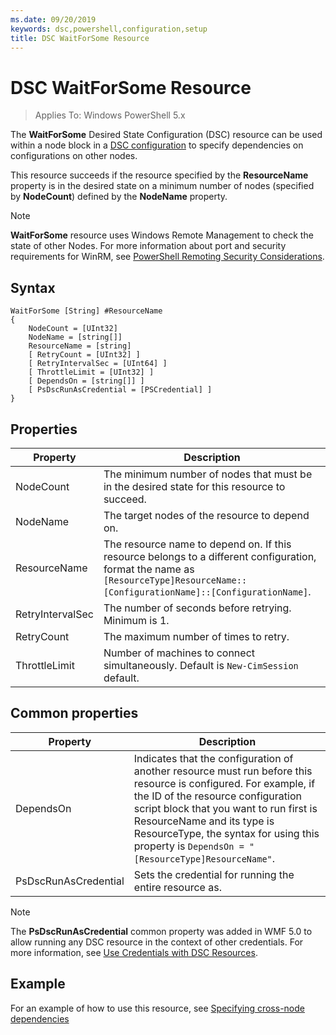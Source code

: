 ```yaml
---
ms.date: 09/20/2019
keywords: dsc,powershell,configuration,setup
title: DSC WaitForSome Resource
---
```

# DSC WaitForSome Resource

> Applies To: Windows PowerShell 5.x

The **WaitForSome** Desired State Configuration (DSC) resource can be used within a node block in a [DSC configuration](../../../configurations/configurations.md)
to specify dependencies on configurations on other nodes.

This resource succeeds if the resource specified by the **ResourceName** property is in the desired
state on a minimum number of nodes (specified by **NodeCount**) defined by the **NodeName**
property.

> [!NOTE]
> **WaitForSome** resource uses Windows Remote Management to check the state of other Nodes. For
> more information about port and security requirements for WinRM, see
> [PowerShell Remoting Security Considerations](/powershell/scripting/learn/remoting/winrmsecurity?view=powershell-6).

## Syntax

```MOF
WaitForSome [String] #ResourceName
{
    NodeCount = [UInt32]
    NodeName = [string[]]
    ResourceName = [string]
    [ RetryCount = [UInt32] ]
    [ RetryIntervalSec = [UInt64] ]
    [ ThrottleLimit = [UInt32] ]
    [ DependsOn = [string[]] ]
    [ PsDscRunAsCredential = [PSCredential] ]
}
```

## Properties

|Property |Description |
|---|---|
|NodeCount |The minimum number of nodes that must be in the desired state for this resource to succeed. |
|NodeName |The target nodes of the resource to depend on. |
|ResourceName |The resource name to depend on. If this resource belongs to a different configuration, format the name as `[ResourceType]ResourceName::[ConfigurationName]::[ConfigurationName]`. |
|RetryIntervalSec |The number of seconds before retrying. Minimum is 1. |
|RetryCount |The maximum number of times to retry. |
|ThrottleLimit |Number of machines to connect simultaneously. Default is `New-CimSession` default. |

## Common properties

|Property |Description |
|---|---|
|DependsOn |Indicates that the configuration of another resource must run before this resource is configured. For example, if the ID of the resource configuration script block that you want to run first is ResourceName and its type is ResourceType, the syntax for using this property is `DependsOn = "[ResourceType]ResourceName"`. |
|PsDscRunAsCredential |Sets the credential for running the entire resource as. |

> [!NOTE]
> The **PsDscRunAsCredential** common property was added in WMF 5.0 to allow running any DSC
> resource in the context of other credentials. For more information, see [Use Credentials with DSC Resources](../../../configurations/runasuser.md).

## Example

For an example of how to use this resource, see [Specifying cross-node dependencies](../../../configurations/crossNodeDependencies.md)